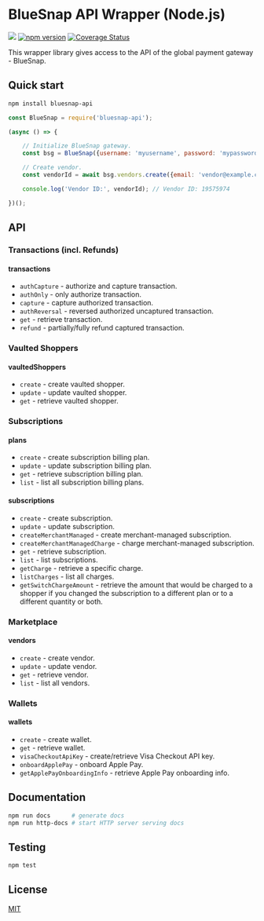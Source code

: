 # BlueSnap API Wrapper (Node.js)

![](https://github.com/romfrolov/bluesnap-api-node/workflows/build/badge.svg) [![npm version](https://badge.fury.io/js/bluesnap-api.svg)](https://badge.fury.io/js/bluesnap-api) [![Coverage Status](https://coveralls.io/repos/github/romfrolov/bluesnap-api-node/badge.svg?branch=master)](https://coveralls.io/github/romfrolov/bluesnap-api-node?branch=master)

This wrapper library gives access to the API of the global payment gateway - BlueSnap.

## Quick start

```bash
npm install bluesnap-api
```

```js
const BlueSnap = require('bluesnap-api');

(async () => {

    // Initialize BlueSnap gateway.
    const bsg = BlueSnap({username: 'myusername', password: 'mypassword'});

    // Create vendor.
    const vendorId = await bsg.vendors.create({email: 'vendor@example.com', country: 'RU'});

    console.log('Vendor ID:', vendorId); // Vendor ID: 19575974

})();
```

## API

### Transactions (incl. Refunds)

#### transactions

- `authCapture` - authorize and capture transaction.
- `authOnly` - only authorize transaction.
- `capture` - capture authorized transaction.
- `authReversal` - reversed authorized uncaptured transaction.
- `get` - retrieve transaction.
- `refund` - partially/fully refund captured transaction.

### Vaulted Shoppers

#### vaultedShoppers

- `create` - create vaulted shopper.
- `update` - update vaulted shopper.
- `get` - retrieve vaulted shopper.

### Subscriptions

#### plans

- `create` - create subscription billing plan.
- `update` - update subscription billing plan.
- `get` - retrieve subscription billing plan.
- `list` - list all subscription billing plans.

#### subscriptions

- `create` - create subscription.
- `update` - update subscription.
- `createMerchantManaged` - create merchant-managed subscription.
- `createMerchantManagedCharge` - charge merchant-managed subscription.
- `get` - retrieve subscription.
- `list` - list subscriptions.
- `getCharge` - retrieve a specific charge.
- `listCharges` - list all charges.
- `getSwitchChargeAmount` - retrieve the amount that would be charged to a shopper if you changed the subscription to a different plan or to a different quantity or both.

### Marketplace

#### vendors

- `create` - create vendor.
- `update` - update vendor.
- `get` - retrieve vendor.
- `list` - list all vendors.

### Wallets

#### wallets

- `create` - create wallet.
- `get` - retrieve wallet.
- `visaCheckoutApiKey` - create/retrieve Visa Checkout API key.
- `onboardApplePay` - onboard Apple Pay.
- `getApplePayOnboardingInfo` - retrieve Apple Pay onboarding info.

## Documentation

```bash
npm run docs      # generate docs
npm run http-docs # start HTTP server serving docs
```

## Testing

```bash
npm test
```

## License

[MIT](./LICENSE)
